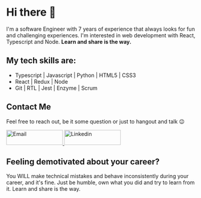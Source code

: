 # Hi there 👋
I'm a software Engineer with 7 years of experience that always looks for fun and challenging experiences. I'm interested in web development with React, Typescript and Node.
<b>Learn and share is the way.</b>

## My tech skills are:
<ul>
  <li>Typescript | Javascript | Python | HTML5 | CSS3</li>
  <li>React | Redux | Node</li>
  <li>Git | RTL | Jest | Enzyme | Scrum</li>
</ul>

## Contact Me
<p>Feel free to reach out, be it some question or just to hangout and talk 😉</p>
<a target="_blank" href="mailto:ericmadureira.uesc@gmail.com">
  <img alt="Email" width="150" height="40" src="https://img.shields.io/badge/Gmail-D14836?style=for-the-badge&logo=gmail&logoColor=white" />
</a>
<a target="_blank" href="https://www.linkedin.com/in/eric-madureira/">
  <img alt="Linkedin" width="150" height="40" src="https://img.shields.io/badge/-LinkedIn-%230077B5?style=for-the-badge&logo=linkedin&logoColor=white" />
</a>

## Feeling demotivated about your career?
You WILL make technical mistakes and behave inconsistently during your career, and it's fine. Just be humble, own what you did and try to learn from it. Learn and share is the way.
